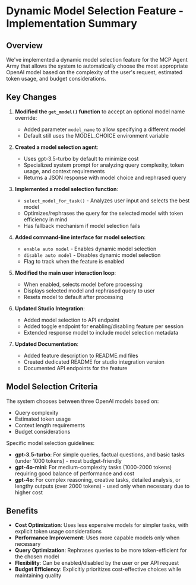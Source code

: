 # Dynamic Model Selection Feature - Implementation Summary

## Overview

We've implemented a dynamic model selection feature for the MCP Agent Army that allows the system to automatically choose the most appropriate OpenAI model based on the complexity of the user's request, estimated token usage, and budget considerations.

## Key Changes

1. **Modified the `get_model()` function** to accept an optional model name override:
   - Added parameter `model_name` to allow specifying a different model
   - Default still uses the MODEL_CHOICE environment variable

2. **Created a model selection agent**:
   - Uses gpt-3.5-turbo by default to minimize cost
   - Specialized system prompt for analyzing query complexity, token usage, and context requirements
   - Returns a JSON response with model choice and rephrased query

3. **Implemented a model selection function**:
   - `select_model_for_task()` - Analyzes user input and selects the best model
   - Optimizes/rephrases the query for the selected model with token efficiency in mind
   - Has fallback mechanism if model selection fails

4. **Added command-line interface for model selection**:
   - `enable auto model` - Enables dynamic model selection
   - `disable auto model` - Disables dynamic model selection
   - Flag to track when the feature is enabled

5. **Modified the main user interaction loop**:
   - When enabled, selects model before processing
   - Displays selected model and rephrased query to user
   - Resets model to default after processing

6. **Updated Studio Integration**:
   - Added model selection to API endpoint
   - Added toggle endpoint for enabling/disabling feature per session
   - Extended response model to include model selection metadata

7. **Updated Documentation**:
   - Added feature description to README.md files
   - Created dedicated README for studio integration version
   - Documented API endpoints for the feature

## Model Selection Criteria

The system chooses between three OpenAI models based on:
- Query complexity
- Estimated token usage 
- Context length requirements
- Budget considerations

Specific model selection guidelines:

- **gpt-3.5-turbo**: For simple queries, factual questions, and basic tasks (under 1000 tokens) - most budget-friendly
- **gpt-4o-mini**: For medium-complexity tasks (1000-2000 tokens) requiring good balance of performance and cost
- **gpt-4o**: For complex reasoning, creative tasks, detailed analysis, or lengthy outputs (over 2000 tokens) - used only when necessary due to higher cost

## Benefits

- **Cost Optimization**: Uses less expensive models for simpler tasks, with explicit token usage considerations
- **Performance Improvement**: Uses more capable models only when necessary
- **Query Optimization**: Rephrases queries to be more token-efficient for the chosen model
- **Flexibility**: Can be enabled/disabled by the user or per API request
- **Budget Efficiency**: Explicitly prioritizes cost-effective choices while maintaining quality 